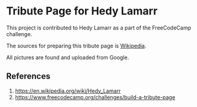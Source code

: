 # Tribute Page for Hedy Lamarr



This project is contributed to Hedy Lamarr as a part of the FreeCodeCamp challenge. 

The sources for preparing this tribute page is [Wikipedia]( https://en.wikipedia.org/wiki/Hedy_Lamarr). 

All pictures are found and uploaded from Google.

## References

1. https://en.wikipedia.org/wiki/Hedy_Lamarr
2. https://www.freecodecamp.org/challenges/build-a-tribute-page
